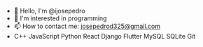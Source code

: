 - 👋 Hello, I'm @ijosepedro
- 👀 I'm interested in programming
- 📫 How to contact me: josepedrod325@gmail.com
- C++ JavaScript Python
React Django Flutter
MySQL SQLite
Git

<!---C++ JavaScript Python
React Django Flutter
MySQL SQLite
Git
ijosepedro/ijosepedro is a ✨ special ✨ repository because its `README.md` (this file) appears on your GitHub profile.
You can click the Preview link to take a look at your changes.
--->
